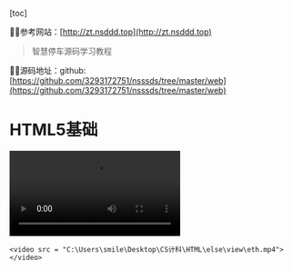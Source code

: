 [toc]

😶‍🌫️参考网站：[http://zt.nsddd.top](http://zt.nsddd.top)

>   智慧停车源码学习教程

😶‍🌫️源码地址：github: [https://github.com/3293172751/nsssds/tree/master/web](https://github.com/3293172751/nsssds/tree/master/web)



# HTML5基础

<video src = "C:\Users\smile\Desktop\CS计科\HTML\else\view\eth.mp4"></video>

```
<video src = "C:\Users\smile\Desktop\CS计科\HTML\else\view\eth.mp4"></video>
```

